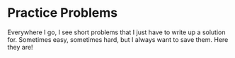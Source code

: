 # Practice Problems

Everywhere I go, I see short problems that I just have to write up a solution for. Sometimes easy, sometimes hard, but I always want to save them. Here they are!
